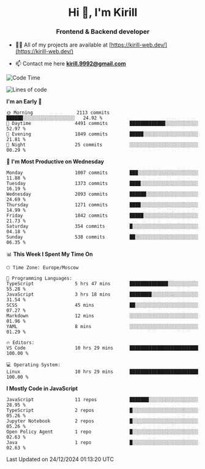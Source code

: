 <h1 align="center">Hi 👋, I'm Kirill</h1>
<h3 align="center">Frontend & Backend developer</h3>

- 👨‍💻 All of my projects are available at [https://kirill-web.dev/](https://kirill-web.dev/)

- 📫 Contact me here **kirill.9992@gmail.com**











<!--START_SECTION:waka-->
![Code Time](http://img.shields.io/badge/Code%20Time-2%2C074%20hrs%2026%20mins-blue)

![Lines of code](https://img.shields.io/badge/From%20Hello%20World%20I%27ve%20Written-5.3%20million%20lines%20of%20code-blue)

**I'm an Early 🐤** 

```text
🌞 Morning                2113 commits        ██████░░░░░░░░░░░░░░░░░░░   24.92 % 
🌆 Daytime                4491 commits        █████████████░░░░░░░░░░░░   52.97 % 
🌃 Evening                1849 commits        █████░░░░░░░░░░░░░░░░░░░░   21.81 % 
🌙 Night                  25 commits          ░░░░░░░░░░░░░░░░░░░░░░░░░   00.29 % 
```
📅 **I'm Most Productive on Wednesday** 

```text
Monday                   1007 commits        ███░░░░░░░░░░░░░░░░░░░░░░   11.88 % 
Tuesday                  1373 commits        ████░░░░░░░░░░░░░░░░░░░░░   16.19 % 
Wednesday                2093 commits        ██████░░░░░░░░░░░░░░░░░░░   24.69 % 
Thursday                 1271 commits        ████░░░░░░░░░░░░░░░░░░░░░   14.99 % 
Friday                   1842 commits        █████░░░░░░░░░░░░░░░░░░░░   21.73 % 
Saturday                 354 commits         █░░░░░░░░░░░░░░░░░░░░░░░░   04.18 % 
Sunday                   538 commits         ██░░░░░░░░░░░░░░░░░░░░░░░   06.35 % 
```


📊 **This Week I Spent My Time On** 

```text
🕑︎ Time Zone: Europe/Moscow

💬 Programming Languages: 
TypeScript               5 hrs 47 mins       ██████████████░░░░░░░░░░░   55.28 % 
JavaScript               3 hrs 18 mins       ████████░░░░░░░░░░░░░░░░░   31.54 % 
SCSS                     45 mins             ██░░░░░░░░░░░░░░░░░░░░░░░   07.27 % 
Markdown                 12 mins             ░░░░░░░░░░░░░░░░░░░░░░░░░   01.96 % 
YAML                     8 mins              ░░░░░░░░░░░░░░░░░░░░░░░░░   01.29 % 

🔥 Editors: 
VS Code                  10 hrs 29 mins      █████████████████████████   100.00 % 

💻 Operating System: 
Linux                    10 hrs 29 mins      █████████████████████████   100.00 % 
```

**I Mostly Code in JavaScript** 

```text
JavaScript               11 repos            ███████░░░░░░░░░░░░░░░░░░   28.95 % 
TypeScript               2 repos             █░░░░░░░░░░░░░░░░░░░░░░░░   05.26 % 
Jupyter Notebook         2 repos             █░░░░░░░░░░░░░░░░░░░░░░░░   05.26 % 
Open Policy Agent        1 repo              █░░░░░░░░░░░░░░░░░░░░░░░░   02.63 % 
Java                     1 repo              █░░░░░░░░░░░░░░░░░░░░░░░░   02.63 % 
```




 Last Updated on 24/12/2024 01:13:20 UTC
<!--END_SECTION:waka-->
